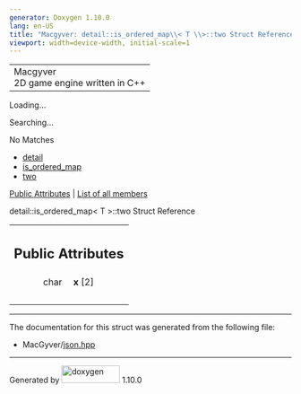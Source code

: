 ```yaml
---
generator: Doxygen 1.10.0
lang: en-US
title: "Macgyver: detail::is_ordered_map\\< T \\>::two Struct Reference"
viewport: width=device-width, initial-scale=1
---
```


<div id="top">

<div id="titlearea">

<table data-cellspacing="0" data-cellpadding="0">
<colgroup>
<col style="width: 100%" />
</colgroup>
<tbody>
<tr id="projectrow" class="odd">
<td id="projectalign"><div id="projectname">
Macgyver
</div>
<div id="projectbrief">
2D game engine written in C++
</div></td>
</tr>
</tbody>
</table>

</div>

<div id="main-nav">

</div>

<div id="MSearchSelectWindow"
onmouseover="return searchBox.OnSearchSelectShow()"
onmouseout="return searchBox.OnSearchSelectHide()"
onkeydown="return searchBox.OnSearchSelectKey(event)">

</div>

<div id="MSearchResultsWindow">

<div id="MSearchResults">

<div class="SRPage">

<div id="SRIndex">

<div id="SRResults">

</div>

<div id="Loading" class="SRStatus">

Loading...

</div>

<div id="Searching" class="SRStatus">

Searching...

</div>

<div id="NoMatches" class="SRStatus">

No Matches

</div>

</div>

</div>

</div>

</div>

<div id="nav-path" class="navpath">

- <a href="namespacedetail.html" class="el">detail</a>
- <a href="structdetail_1_1is__ordered__map.html"
  class="el">is_ordered_map</a>
- <a href="structdetail_1_1is__ordered__map_1_1two.html"
  class="el">two</a>

</div>

</div>

<div class="header">

<div class="summary">

[Public Attributes](#pub-attribs) \| [List of all
members](structdetail_1_1is__ordered__map_1_1two-members.html)

</div>

<div class="headertitle">

<div class="title">

detail::is_ordered_map\< T \>::two Struct Reference

</div>

</div>

</div>

<div class="contents">

<table class="memberdecls">
<colgroup>
<col style="width: 50%" />
<col style="width: 50%" />
</colgroup>
<tbody>
<tr class="odd heading">
<td colspan="2"><h2 id="public-attributes" class="groupheader"><span
id="pub-attribs"></span> Public Attributes</h2></td>
</tr>
<tr id="r_a762e0d409e9c4f003df0638c04dfa3c8"
class="even memitem:a762e0d409e9c4f003df0638c04dfa3c8">
<td class="memItemLeft" style="text-align: right;"
data-valign="top"><span id="a762e0d409e9c4f003df0638c04dfa3c8"></span>
char </td>
<td class="memItemRight" data-valign="bottom"><strong>x</strong>
[2]</td>
</tr>
<tr class="odd separator:a762e0d409e9c4f003df0638c04dfa3c8">
<td colspan="2" class="memSeparator"> </td>
</tr>
</tbody>
</table>

------------------------------------------------------------------------

The documentation for this struct was generated from the following file:

- MacGyver/<a href="json_8hpp_source.html" class="el">json.hpp</a>

</div>

------------------------------------------------------------------------

<span class="small">Generated
by [<img src="doxygen.svg" class="footer" width="104" height="31"
alt="doxygen" />](https://www.doxygen.org/index.html) 1.10.0</span>

